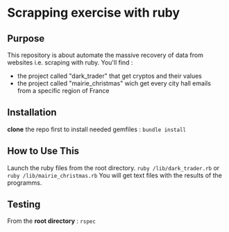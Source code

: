 
# Scrapping exercise with ruby

## Purpose
This repository is about automate the massive recovery of data from websites i.e. scraping with ruby. 
You'll find :
* the project called "dark_trader" that get cryptos and their values
* the project called "mairie_christmas" wich get every city hall emails from a specific region of France

## Installation
**clone** the repo first
to install needed gemfiles :
```bundle install ```

## How to Use This
Launch the ruby files from the root directory.
```ruby /lib/dark_trader.rb```
or
```ruby /lib/mairie_christmas.rb```
You will get text files with the results of the programms.

## Testing
From the **root directory** :
```rspec```